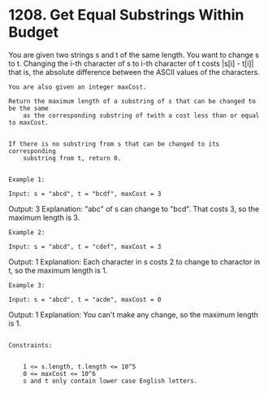 # 1208. Get Equal Substrings Within Budget

You are given two strings s and t of the same length. You want to
        change s to t. Changing the i-th character of
        s to i-th character of t costs |s[i] -
            t[i]| that is, the absolute difference between the ASCII values of the
        characters.

    You are also given an integer maxCost.

    Return the maximum length of a substring of s that can be changed to be the same
        as the corresponding substring of twith a cost less than or equal to maxCost.
    

    If there is no substring from s that can be changed to its corresponding
        substring from t, return 0.

     
    Example 1:

    Input: s = "abcd", t = "bcdf", maxCost = 3
Output: 3
Explanation: "abc" of s can change to "bcd". That costs 3, so the maximum length is 3.

    Example 2:

    Input: s = "abcd", t = "cdef", maxCost = 3
Output: 1
Explanation: Each character in s costs 2 to change to charactor in t, so the maximum length is 1.

    Example 3:

    Input: s = "abcd", t = "acde", maxCost = 0
Output: 1
Explanation: You can't make any change, so the maximum length is 1.

     
    Constraints:

    
        1 <= s.length, t.length <= 10^5
        0 <= maxCost <= 10^6
        s and t only contain lower case English letters.